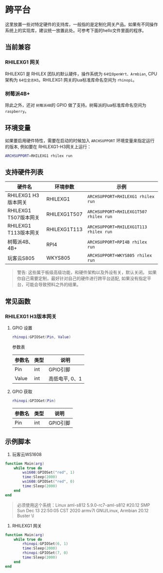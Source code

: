 # 跨平台

这里放置一些对特定硬件的支持库，一般指的是定制化网关产品。如果有不同操作系统上的实现库，建议统一放置此处。可参考下面的hello文件里面的程序。

## 当前兼容

### RHILEXG1 网关

RHILEXG1 是 RHILEX 团队的默认硬件，操作系统为 `64位OpenWrt、Armbian`, CPU 架构为 `64位全志H3`。RHILEXG1 网关的lua标准库命名空间为 `rhinopi`。

### 树莓派4B+

除此之外，还对 `树莓派4B`的 GPIO 做了支持。树莓派的lua标准库命名空间为 `raspberry`。

## 环境变量

如果要启用硬件特性，需要在启动的时候加入 `ARCHSUPPORT` 环境变量来指定运行的版本, 例如要在 RHILEXG1-H3网关上运行：

```sh
ARCHSUPPORT=RHILEXG1 rhilex run
```

## 支持硬件列表

| 硬件名             | 环境参数  | 示例                              |
| ------------------ | --------- | --------------------------------- |
| RHILEXG1 H3版本网关   | RHILEXG1   | `ARCHSUPPORT=RHILEXG1 rhilex run`   |
| RHILEXG1 T507版本网关 | RHILEXG1T507 | `ARCHSUPPORT=RHILEXG1T507 rhilex run` |
| RHILEXG1 T113版本网关 | RHILEXG1T113 | `ARCHSUPPORT=RHILEXG1T113 rhilex run` |
| 树莓派4B、4B+      | RPI4      | `ARCHSUPPORT=RPI4B rhilex run`     |
| 玩客云S805         | WKYS805   | `ARCHSUPPORT=WKYS805 rhilex run`   |

> 警告: 这些属于板级高级功能，和硬件架构以及外设有关，默认关闭。 如果你自己需要定制，最好针对自己的硬件进行跨平台适配, 如果没有指定平台，可能会导致预料之外的结果。

## 常见函数

### RHILEXG1 H3版本网关

1. GPIO 设置

   ```lua
   rhinopi:GPIOSet(Pin, Value)
   ```
   参数表

   | 参数名 | 类型 | 说明           |
   | ------ | ---- | -------------- |
   | Pin    | int  | GPIO引脚       |
   | Value  | int  | 高低电平, 0、1 |
2. GPIO 获取

   ```lua
   rhinopi:GPIOGet(Pin)
   ```
   | 参数名 | 类型 | 说明     |
   | ------ | ---- | -------- |
   | Pin    | int  | GPIO引脚 |

## 示例脚本
1. 玩客云WS1608
```lua
function Main(arg)
    while true do
        ws1608:GPIOSet("red", 1)
        time:Sleep(2000)
        ws1608:GPIOSet("red", 0)
        time:Sleep(2000)
    end
end

```
>必须使用这个系统：Linux aml-s812 5.9.0-rc7-aml-s812 #20.12 SMP Sun Dec 13 22:50:05 CST 2020 armv7l GNU/Linux, Armbian 20.12 Buster \l

1. RHILEXG1 网关
```lua
function Main(arg)
    while true do
        rhinopi:GPIOSet(6, 1)
        time:Sleep(2000)
        rhinopi:GPIOSet(7, 0)
        time:Sleep(2000)
    end
end

```